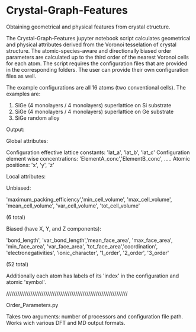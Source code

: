 # Crystal-Graph-Features
Obtaining geometrical and physical features from crystal ctructure.

The Crystal-Graph-Features jupyter notebook script calculates geometrical and physical attributes derived from the Voronoi tesselation of crystal structure. The atomic-species-aware and directionally biased order parameters are calculated up to the third order of the nearest Voronoi cells for each atom. The script requires the configuration files that are provided in the corresponding folders. The user can provide their own configuration files as well.

The example configurations are all 16 atoms (two conventional cells). The examples are:
1) SiGe (4 monolayers / 4 monolayers) superlattice on Si substrate
2) SiGe (4 monolayers / 4 monolayers) superlattice on Ge substrate
3) SiGe random alloy

Output:

Global attributes:

  Configuration effective lattice constants:
  'lat_a', 'lat_b', 'lat_c'
  Configuration element wise concentrations:
  'ElementA_conc','ElementB_conc', .....
  Atomic positions:
  'x', 'y', 'z'  

Local attributes:

  Unbiased:
  
  'maximum_packing_efficiency','min_cell_volume', 'max_cell_volume',
  'mean_cell_volume', 'var_cell_volume', 'tot_cell_volume'
  
  (6 total)
  
  Biased (have X, Y, and Z components):
  
  'bond_length', 'var_bond_length','mean_face_area', 'max_face_area',
  'min_face_area', 'var_face_area', 'tot_face_area','coordination',
  'electronegativities', 'ionic_character',
  '1_order', '2_order', '3_order'
  
  (52 total)

Additionally each atom has labels of its 'index' in the configuration and atomic 'symbol'.


/////////////////////////////////////////////////////////////////

Order_Parameters.py

Takes two arguments: number of processors and configuration file path. Works wich various DFT and MD output formats.



